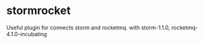 # stormrocket
Useful plugin for connects storm and rocketmq. with storm-1.1.0, rocketmq-4.1.0-incubating
